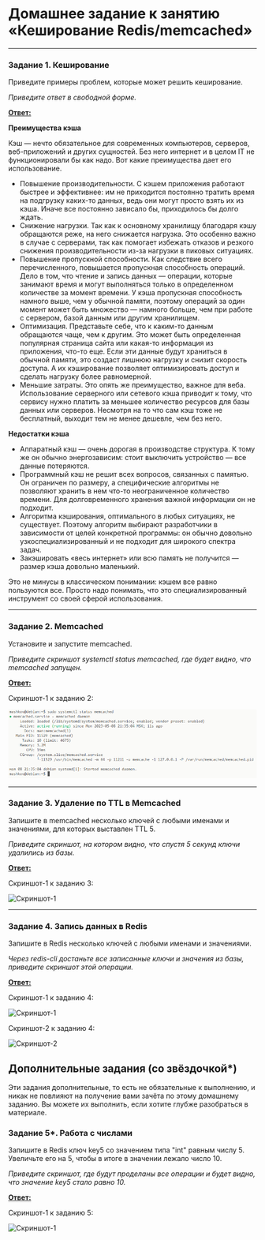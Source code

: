 # Домашнее задание к занятию «Кеширование Redis/memcached»

---

### Задание 1. Кеширование 

Приведите примеры проблем, которые может решить кеширование. 

*Приведите ответ в свободной форме.*

<ins>**Ответ:**</ins>

**Преимущества кэша**

Кэш — нечто обязательное для современных компьютеров, серверов, веб-приложений и других сущностей. Без него интернет и в целом IT не функционировали бы как надо. Вот какие преимущества дает его использование.

* Повышение производительности. С кэшем приложения работают быстрее и эффективнее: им не приходится постоянно тратить время на подгрузку каких-то данных, ведь они могут просто взять их из кэша. Иначе все постоянно зависало бы, приходилось бы долго ждать.
* Снижение нагрузки. Так как к основному хранилищу благодаря кэшу обращаются реже, на него снижается нагрузка. Это особенно важно в случае с серверами, так как помогает избежать отказов и резкого снижения производительности из-за нагрузки в пиковых ситуациях.
* Повышение пропускной способности. Как следствие всего перечисленного, повышается пропускная способность операций. Дело в том, что чтение и запись данных — операции, которые занимают время и могут выполняться только в определенном количестве за момент времени. У кэша пропускная способность намного выше, чем у обычной памяти, поэтому операций за один момент может быть множество — намного больше, чем при работе с сервером, базой данным или другим хранилищем.
* Оптимизация. Представьте себе, что к каким-то данным обращаются чаще, чем к другим. Это может быть определенная популярная страница сайта или какая-то информация из приложения, что-то еще. Если эти данные будут храниться в обычной памяти, это создаст лишнюю нагрузку и снизит скорость доступа. А их кэширование позволяет оптимизировать доступ и сделать нагрузку более равномерной.
* Меньшие затраты. Это опять же преимущество, важное для веба. Использование серверного или сетевого кэша приводит к тому, что сервису нужно платить за меньшее количество ресурсов для базы данных или серверов. Несмотря на то что сам кэш тоже не бесплатный, выходит тем не менее дешевле, чем без него.

**Недостатки кэша**

* Аппаратный кэш — очень дорогая в производстве структура. К тому же он обычно энергозависим: стоит выключить устройство — все данные потеряются.
* Программный кэш не решит всех вопросов, связанных с памятью. Он ограничен по размеру, а специфические алгоритмы не позволяют хранить в нем что-то неограниченное количество времени. Для долговременного хранения важной информации он не подходит.
* Алгоритма кэширования, оптимального в любых ситуациях, не существует. Поэтому алгоритм выбирают разработчики в зависимости от целей конкретной программы: он обычно довольно узкоспециализированный и не подходит для широкого спектра задач.
* Закэшировать «весь интернет» или всю память не получится — размер кэша довольно маленький.

Это не минусы в классическом понимании: кэшем все равно пользуются все. Просто надо понимать, что это специализированный инструмент со своей сферой использования.

---

### Задание 2. Memcached

Установите и запустите memcached.

*Приведите скриншот systemctl status memcached, где будет видно, что memcached запущен.*

<ins>**Ответ:**</ins>

Скриншот-1 к заданию 2:

![Скриншот-1](https://github.com/alex31bel/sdb-homeworks/blob/main/img/11-2-2-1.PNG)

---

### Задание 3. Удаление по TTL в Memcached

Запишите в memcached несколько ключей с любыми именами и значениями, для которых выставлен TTL 5. 

*Приведите скриншот, на котором видно, что спустя 5 секунд ключи удалились из базы.*

<ins>**Ответ:**</ins>

Скриншот-1 к заданию 3:

![Скриншот-1](https://github.com/alex31bel/sdb-homeworks/main/img/11-2-3-1.PNG)

---

### Задание 4. Запись данных в Redis

Запишите в Redis несколько ключей с любыми именами и значениями. 

*Через redis-cli достаньте все записанные ключи и значения из базы, приведите скриншот этой операции.*

<ins>**Ответ:**</ins>

Скриншот-1 к заданию 4:

![Скриншот-1](https://github.com/alex31bel/sdb-homeworks/main/img/11-2-4-1.PNG)

Скриншот-2 к заданию 4:

![Скриншот-2](https://github.com/alex31bel/sdb-homeworks/main/img/11-2-4-2.PNG)


## Дополнительные задания (со звёздочкой*)
Эти задания дополнительные, то есть не обязательные к выполнению, и никак не повлияют на получение вами зачёта по этому домашнему заданию. Вы можете их выполнить, если хотите глубже разобраться в материале.

### Задание 5*. Работа с числами 

Запишите в Redis ключ key5 со значением типа "int" равным числу 5. Увеличьте его на 5, чтобы в итоге в значении лежало число 10.  

*Приведите скриншот, где будут проделаны все операции и будет видно, что значение key5 стало равно 10.*

<ins>**Ответ:**</ins>

Скриншот-1 к заданию 5:

![Скриншот-1](https://github.com/alex31bel/sdb-homeworks/main/img/11-2-5-1.PNG)
